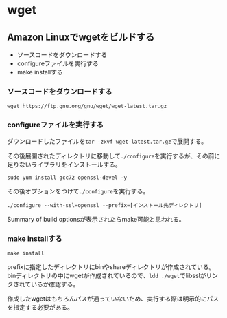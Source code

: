 # wget

## Amazon Linuxでwgetをビルドする

- ソースコードをダウンロードする
- configureファイルを実行する
- make installする

### ソースコードをダウンロードする

```
wget https://ftp.gnu.org/gnu/wget/wget-latest.tar.gz
```

### configureファイルを実行する

ダウンロードしたファイルを`tar -zxvf wget-latest.tar.gz`で展開する。

その後展開されたディレクトリに移動して`./configure`を実行するが、その前に足りないライブラリをインストールする。

```
sudo yum install gcc72 openssl-devel -y
```

その後オプションをつけて`./configure`を実行する。

```
./configure --with-ssl=openssl --prefix=[インストール先ディレクトリ]
```

Summary of build optionsが表示されたらmake可能と思われる。

### make installする

```
make install
```

prefixに指定したディレクトリにbinやshareディレクトリが作成されている。binディレクトリの中にwgetが作成されているので、`ldd ./wget`でlibsslがリンクされているか確認する。

作成したwgetはもちろんパスが通っていないため、実行する際は明示的にパスを指定する必要がある。

